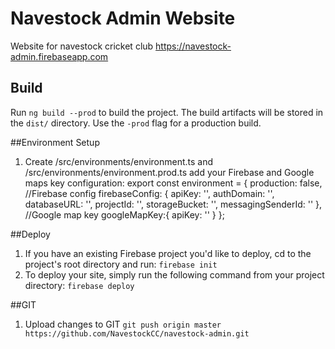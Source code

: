 # Navestock Admin Website
Website for navestock cricket club https://navestock-admin.firebaseapp.com



## Build

Run `ng build --prod` to build the project. The build artifacts will be stored in the `dist/` directory. Use the `-prod` flag for a production build.

##Environment Setup
1. Create /src/environments/environment.ts and /src/environments/environment.prod.ts add your Firebase and Google maps key configuration:
export const environment = {
  production: false,
  //Firebase config
  firebaseConfig: {
    apiKey: '<your-key>',
    authDomain: '<your-project-authdomain>',
    databaseURL: '<your-database-URL>',
    projectId: '<your-project-id>',
    storageBucket: '<your-storage-bucket>',
    messagingSenderId: '<your-messaging-sender-id>'
  },
  //Google map key
  googleMapKey:{
    apiKey: '<your-key>'
  }
};

##Deploy
1. If you have an existing Firebase project you'd like to deploy, cd to the project's root directory and run: `firebase init`
2. To deploy your site, simply run the following command from your project directory: `firebase deploy`

##GIT
1. Upload changes to GIT
`git push origin master https://github.com/NavestockCC/navestock-admin.git`
